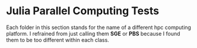 

# Julia Parallel Computing Tests

Each folder in this section stands for the name of a different hpc computing platform. I refrained from just calling them **SGE** or **PBS** because I found them to be too different within each class. 